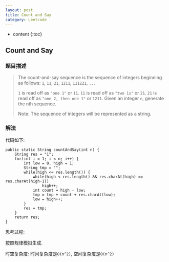 ```yaml
---
layout: post
title: Count and Say
category: Leetcode
---
```


* content
{:toc}

## Count and Say

### 题目描述

> The count-and-say sequence is the sequence of integers beginning as follows:
> `1`, `11`, `21`, `1211`, `111221`, `...`
> 
> `1` is read off as `"one 1"` or `11`.
> `11` is read off as `"two 1s"` or `21`.
> `21` is read off as `"one 2, then one 1"` or `1211`.
> Given an integer `n`, generate the nth sequence.
> 
> Note: The sequence of integers will be represented as a string.

### 解法

代码如下:

    public static String countAndSay(int n) {
        String res = "1";
        for(int i = 1; i < n; i++) {
            int low = 0, high = 1;
            String tmp = "";
            while(high <= res.length()) {
                while(high < res.length() && res.charAt(high) == res.charAt(high-1)) 
                    high++;
                int count = high - low;
                tmp = tmp + count + res.charAt(low);
                low = high++;
            }
            res = tmp;
        }
        return res;
    }

思考过程:

按照规律模拟生成.

时空复杂度: 时间复杂度是`O(n^2)`, 空间复杂度是`O(n^2)`
